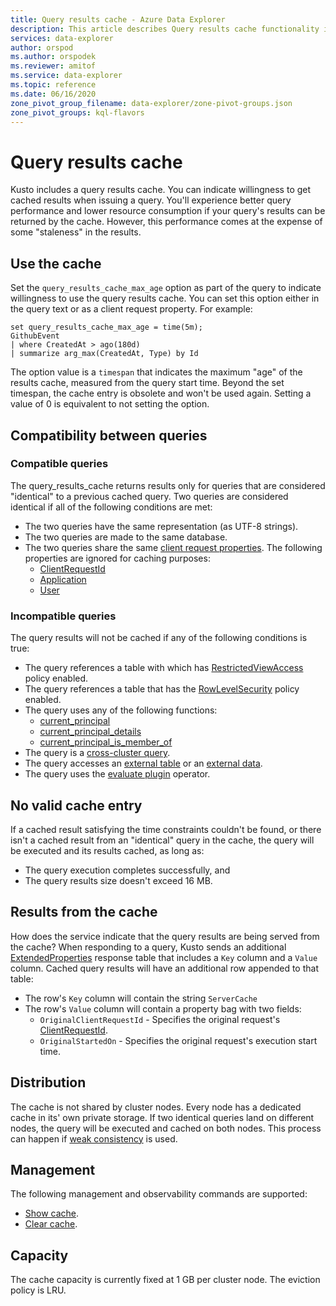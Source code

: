 ```yaml
---
title: Query results cache - Azure Data Explorer
description: This article describes Query results cache functionality in Azure Data Explorer.
services: data-explorer
author: orspod
ms.author: orspodek
ms.reviewer: amitof
ms.service: data-explorer
ms.topic: reference
ms.date: 06/16/2020
zone_pivot_group_filename: data-explorer/zone-pivot-groups.json
zone_pivot_groups: kql-flavors
---
```

# Query results cache

Kusto includes a query results cache. You can indicate willingness to get cached results when issuing a query. You'll experience better query performance and lower resource consumption if your query's results can be returned by the cache. However, this performance comes at the expense of some "staleness" in the results.

## Use the cache

Set the `query_results_cache_max_age` option as part of the query to indicate willingness to use the query results cache. You can set this option either in the query text or as a client request property. For example:

```kusto
set query_results_cache_max_age = time(5m);
GithubEvent
| where CreatedAt > ago(180d)
| summarize arg_max(CreatedAt, Type) by Id
```

The option value is a `timespan` that indicates the maximum "age" of the results cache, measured from the query start time. Beyond the set timespan, the cache entry is obsolete and won't be used again. Setting a value of 0 is equivalent to not setting the option.

## Compatibility between queries

### Compatible queries

The query_results_cache returns results only for queries that are considered "identical" to a previous cached query. Two queries are considered identical if all of the following conditions are met:

* The two queries have the same representation (as UTF-8 strings).
* The two queries are made to the same database.
* The two queries share the same [client request properties](../api/netfx/request-properties.md). The following properties are ignored for caching purposes:
   * [ClientRequestId](../api/netfx/request-properties.md#the-clientrequestid-x-ms-client-request-id-named-property)
   * [Application](../api/netfx/request-properties.md#the-application-x-ms-app-named-property)
   * [User](../api/netfx/request-properties.md#the-user-x-ms-user-named-property)

### Incompatible queries

The query results will not be cached if any of the following conditions is true:
 
* The query references a table with which has [RestrictedViewAccess](../management/restrictedviewaccesspolicy.md) policy enabled.
* The query references a table that has the [RowLevelSecurity](../management/rowlevelsecuritypolicy.md) policy enabled.
* The query uses any of the following functions:
    * [current_principal](current-principalfunction.md)
    * [current_principal_details](current-principal-detailsfunction.md)
    * [current_principal_is_member_of](current-principal-ismemberoffunction.md)
* The query is a [cross-cluster query](cross-cluster-or-database-queries.md).
* The query accesses an [external table](schema-entities/externaltables.md) or an [external data](externaldata-operator.md).
* The query uses the [evaluate plugin](evaluateoperator.md) operator.

## No valid cache entry

If a cached result satisfying the time constraints couldn't be found, or there isn't a cached result from an "identical" query in the cache, the query will be executed and its results cached, as long as: 

* The query execution completes successfully, and
* The query results size doesn't exceed 16 MB.

## Results from the cache

How does the service indicate that the query results are being served from the cache?
When responding to a query, Kusto sends an additional [ExtendedProperties](../api/rest/response.md) response table that includes a `Key` column and a `Value` column.
Cached query results will have an additional row appended to that table:
* The row's `Key` column will contain the string `ServerCache`
* The row's `Value` column will contain a property bag with two fields:
   * `OriginalClientRequestId` - Specifies the original request's [ClientRequestId](../api/netfx/request-properties.md#the-clientrequestid-x-ms-client-request-id-named-property).
   * `OriginalStartedOn` - Specifies the original request's execution start time.

## Distribution

The cache is not shared by cluster nodes. Every node has a dedicated cache in its' own private storage. If two identical queries land on different nodes, the query will be executed and cached on both nodes. This process can happen if [weak consistency](../concepts/queryconsistency.md) is used.

## Management

The following management and observability commands are supported:

* [Show cache](../management/show-query-results-cache-command.md).
* [Clear cache](../management/clear-query-results-cache-command.md).

## Capacity

The cache capacity is currently fixed at 1 GB per cluster node.
The eviction policy is LRU.
